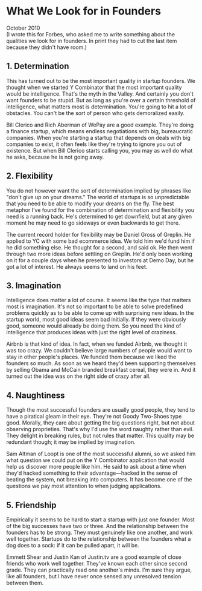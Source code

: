 # What We Look for in Founders

October 2010  
(I wrote this for Forbes, who asked me to write something about the qualities we look for in founders. In print they had to cut the last item because they didn't have room.)

## 1. Determination

This has turned out to be the most important quality in startup founders. We thought when we started Y Combinator that the most important quality would be intelligence. That's the myth in the Valley. And certainly you don't want founders to be stupid. But as long as you're over a certain threshold of intelligence, what matters most is determination. You're going to hit a lot of obstacles. You can't be the sort of person who gets demoralized easily.

Bill Clerico and Rich Aberman of WePay are a good example. They're doing a finance startup, which means endless negotiations with big, bureaucratic companies. When you're starting a startup that depends on deals with big companies to exist, it often feels like they're trying to ignore you out of existence. But when Bill Clerico starts calling you, you may as well do what he asks, because he is not going away.

## 2. Flexibility

You do not however want the sort of determination implied by phrases like "don't give up on your dreams." The world of startups is so unpredictable that you need to be able to modify your dreams on the fly. The best metaphor I've found for the combination of determination and flexibility you need is a running back. He's determined to get downfield, but at any given moment he may need to go sideways or even backwards to get there.

The current record holder for flexibility may be Daniel Gross of Greplin. He applied to YC with some bad ecommerce idea. We told him we'd fund him if he did something else. He thought for a second, and said ok. He then went through two more ideas before settling on Greplin. He'd only been working on it for a couple days when he presented to investors at Demo Day, but he got a lot of interest. He always seems to land on his feet.

## 3. Imagination

Intelligence does matter a lot of course. It seems like the type that matters most is imagination. It's not so important to be able to solve predefined problems quickly as to be able to come up with surprising new ideas. In the startup world, most good ideas seem bad initially. If they were obviously good, someone would already be doing them. So you need the kind of intelligence that produces ideas with just the right level of craziness.

Airbnb is that kind of idea. In fact, when we funded Airbnb, we thought it was too crazy. We couldn't believe large numbers of people would want to stay in other people's places. We funded them because we liked the founders so much. As soon as we heard they'd been supporting themselves by selling Obama and McCain branded breakfast cereal, they were in. And it turned out the idea was on the right side of crazy after all.

## 4. Naughtiness

Though the most successful founders are usually good people, they tend to have a piratical gleam in their eye. They're not Goody Two-Shoes type good. Morally, they care about getting the big questions right, but not about observing proprieties. That's why I'd use the word naughty rather than evil. They delight in breaking rules, but not rules that matter. This quality may be redundant though; it may be implied by imagination.

Sam Altman of Loopt is one of the most successful alumni, so we asked him what question we could put on the Y Combinator application that would help us discover more people like him. He said to ask about a time when they'd hacked something to their advantage—hacked in the sense of beating the system, not breaking into computers. It has become one of the questions we pay most attention to when judging applications.

## 5. Friendship

Empirically it seems to be hard to start a startup with just one founder. Most of the big successes have two or three. And the relationship between the founders has to be strong. They must genuinely like one another, and work well together. Startups do to the relationship between the founders what a dog does to a sock: if it can be pulled apart, it will be.

Emmett Shear and Justin Kan of Justin.tv are a good example of close friends who work well together. They've known each other since second grade. They can practically read one another's minds. I'm sure they argue, like all founders, but I have never once sensed any unresolved tension between them.
